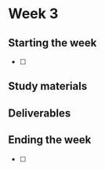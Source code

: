 # Week 3

## Starting the week
- [ ]


## Study materials


## Deliverables


## Ending the week
- [ ]

